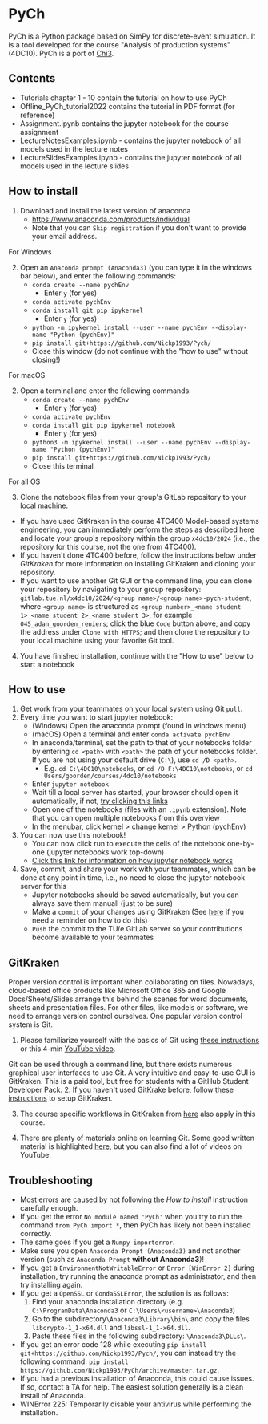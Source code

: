 
# PyCh

PyCh is a Python package based on SimPy for discrete-event simulation.
It is a tool developed for the course "Analysis of production systems" (4DC10).
PyCh is a port of [Chi3](https://cstweb.wtb.tue.nl/chi/trunk-r9682/).


## Contents
- Tutorials chapter 1 - 10 contain the tutorial on how to use PyCh
- Offline_PyCh_tutorial2022 contains the tutorial in PDF format (for reference)
- Assignment.ipynb contains the jupyter notebook for the course assignment
- LectureNotesExamples.ipynb - contains the jupyter notebook of all models used in the lecture notes
- LectureSlidesExamples.ipynb - contains the jupyter notebook of all models used in the lecture slides


## How to install
1.	Download and install the latest version of anaconda
    -	https://www.anaconda.com/products/individual
    -	Note that you can `Skip registration` if you don't want to provide your email address.

For Windows

2.	Open an `Anaconda prompt (Anaconda3)` (you can type it in the windows bar below), and enter the following commands:
    - `conda create --name pychEnv`
        - Enter `y` (for yes)
    -	`conda activate pychEnv`
    -	`conda install git pip ipykernel`
        - Enter `y` (for yes)
    -	`python -m ipykernel install --user --name pychEnv --display-name "Python (pychEnv)"`
    -	`pip install git+https://github.com/Nickp1993/Pych/`
    -	Close this window (do not continue with the "how to use" without closing!)

For macOS

2.	Open a terminal and enter the following commands:
    - `conda create --name pychEnv`
        - Enter `y` (for yes)
    -	`conda activate pychEnv`
    -	`conda install git pip ipykernel notebook`
        - Enter `y` (for yes)
    -	`python3 -m ipykernel install --user --name pychEnv --display-name "Python (pychEnv)"`
    -	`pip install git+https://github.com/Nickp1993/Pych/`
    -	Close this terminal

For all OS

3. Clone the notebook files from your group's GitLab repository to your local machine. 
- If you have used GitKraken in the course 4TC400 Model-based systems engineering, you can immediately perform the steps as described [here](https://cstweb.wtb.tue.nl/4tc00/tooling/git/index-use.html#initiating-your-workspace-cloning) and locate your group's repository within the group `x4dc10/2024` (i.e., the repository for this course, not the one from 4TC400). 
- If you haven't done 4TC400 before, follow the instructions below under *GitKraken* for more information on installing GitKraken and cloning your repository.
- If you want to use another Git GUI or the command line, you can clone your repository by navigating to your group repository: `gitlab.tue.nl/x4dc10/2024/<group name>/<group name>-pych-student`, where `<group name>` is structured as `<group number>_<name student 1>_<name student 2>_<name student 3>`, for example `045_adan_goorden_reniers`; click the blue `Code` button above, and copy the address under `Clone with HTTPS`; and then clone the repository to your local machine using your favorite Git tool.

4.	You have finished installation, continue with the "How to use" below to start a notebook


## How to use
1. Get work from your teammates on your local system using Git `pull`.
2. Every time you want to start jupyter notebook:
    -   (Windows) Open the anaconda prompt (found in windows menu)
    -	(macOS) Open a terminal and enter `conda activate pychEnv`
    -   In anaconda/terminal, set the path to that of your notebooks folder by entering `cd <path>` with `<path>` the path of your notebooks folder. If you are not using your default drive (`C:\`), use `cd /D <path>`.
        - E.g. `cd C:\4DC10\notebooks`, or `cd /D F:\4DC10\notebooks`, or `cd Users/goorden/courses/4dc10/notebooks`
    -   Enter `jupyter notebook`
    -	Wait till a local server has started, your browser should open it automatically, if not, [try clicking this links](http://127.0.0.1:8888/)
    -   Open one of the notebooks (files with an `.ipynb` extension). Note that you can open multiple notebooks from this overview
    -	In the menubar, click kernel > change kernel >  Python (pychEnv)
3. You can now use this notebook!
    -   You can now click run to execute the cells of the notebook one-by-one (jupyter notebooks work top-down)
    -   [Click this link for information on how jupyter notebook works](https://realpython.com/jupyter-notebook-introduction/)
4. Save, commit, and share your work with your teammates, which can be done at any point in time, i.e., no need to close the jupyter notebook server for this
    -   Jupyter notebooks should be saved automatically, but you can always save them manuall (just to be sure)
    -   Make a `commit` of your changes using GitKraken (See [here](https://learn.gitkraken.com/courses/git-foundations) if you need a reminder on how to do this)
    -   `Push` the commit to the TU/e GitLab server so your contributions become available to your teammates


## GitKraken
Proper version control is important when collaborating on files. Nowadays, cloud-based office products like Microsoft Office 365 and Google Docs/Sheets/Slides arrange this behind the scenes for word documents, sheets and presentation files. For other files, like models or software, we need to arrange version control ourselves. One popular version control system is Git. 

1. Please familiarize yourself with the basics of Git using [these instructions](https://cstweb.wtb.tue.nl/4tc00/tooling/git/index-intro.html) or this 4-min [YouTube video](https://youtu.be/e9lnsKot_SQ?si=ReV_tLW6T7e1r5PB).

Git can be used through a command line, but there exists numerous graphical user interfaces to use Git. A very intuitive and easy-to-use GUI is GitKraken. This is a paid tool, but free for students with a GitHub Student Developer Pack. 
2. If you haven't used GitKrake before, follow [these instructions](https://cstweb.wtb.tue.nl/4tc00/tooling/git/index-use.html) to setup GitKraken.

3. The course specific workflows in GitKraken from [here](https://cstweb.wtb.tue.nl/4tc00/tooling/git/index-use.html#course-specific-workflows-in-gitkraken) also apply in this course. 

4. There are plenty of materials online on learning Git. Some good written material is highlighted [here](https://cstweb.wtb.tue.nl/4tc00/tooling/git/index-use.html#further-reading), but you can also find a lot of videos on YouTube. 


## Troubleshooting
- Most errors are caused by not following the *How to install* instruction carefully enough.
- If you get the error `No module named 'PyCh'` when you try to run the command `from PyCh import *`, then PyCh has likely not been installed correctly.
- The same goes if you get a `Numpy importerror`.
- Make sure you open ``Anaconda Prompt (Anaconda3)`` and not another version (such as `Anaconda Prompt` **without Anaconda3**)!
- If you get a `EnvironmentNotWritableError` or `Error [WinError 2]` during installation, try running the anaconda prompt as administrator, and then try installing again.
- If you get a `OpenSSL` or `CondaSSLError`, the solution is as follows:
    1. Find your anaconda installation directory (e.g. `C:\ProgramData\Anaconda3` or `C:\Users\<username>\Anaconda3`)
    2. Go to the subdirectory`\Anaconda3\Library\bin\` and copy the files `libcrypto-1_1-x64.dll` and `libssl-1_1-x64.dll`.
    3. Paste these files in the following subdirectory: `\Anaconda3\DLLs\`.
- If you get an error code 128 while executing `pip install git+https://github.com/Nickp1993/Pych/`, you can instead try the following command: `pip install https://github.com/Nickp1993/PyCh/archive/master.tar.gz`.
- If you had a previous installation of Anaconda, this could cause issues. If so, contact a TA for help. The easiest solution generally is a clean install of Anaconda.
- WINError 225: Temporarily disable your antivirus while performing the installation.
